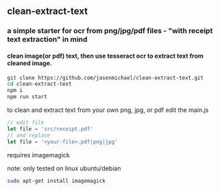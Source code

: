 ## clean-extract-text

### a simple starter for ocr from png/jpg/pdf files - "with receipt text extraction" in mind

#### clean image(or pdf) text, then use tesseract ocr to extract text from cleaned image.

```bash
git clone https://github.com/jasenmichael/clean-extract-text.git
cd clean-extract-text
npm i
npm run start
```

to clean and extract text from your own png, jpg, or pdf
edit the main.js
```javascript
// edit file 
let file = 'src/receipt.pdf'
// and replace 
let file = '<your-file>.pdf|png|jpg'
```

requires imagemagick

note: only tested on linux ubuntu/debian

```bash
sudo apt-get install imagemagick
```


